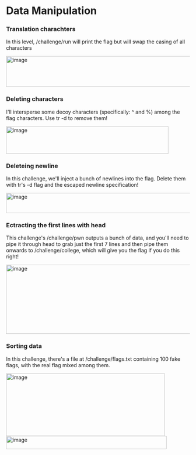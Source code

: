 # Data Manipulation 

### Translation charachters

In this level, /challenge/run will print the flag but will swap the casing of all characters

<img width="523" height="84" alt="image" src="https://github.com/user-attachments/assets/8c87c424-8969-49b4-91db-2cdf16534a29" />

### Deleting characters 

I'll intersperse some decoy characters (specifically: ^ and %) among the flag characters. Use tr -d to remove them!

<img width="445" height="75" alt="image" src="https://github.com/user-attachments/assets/4603bcc8-646e-4a69-ba01-b832743865af" />

### Deleteing newline

In this challenge, we'll inject a bunch of newlines into the flag. Delete them with tr's -d flag and the escaped newline specification!

<img width="783" height="55" alt="image" src="https://github.com/user-attachments/assets/8cd0ec55-a63b-4590-857c-50e2455091f9" />

### Ectracting the first lines with head

This challenge's /challenge/pwn outputs a bunch of data, and you'll need to pipe it through head to grab just the first 7 lines and then pipe them onwards to /challenge/college, which will give you the flag if you do this right! 

<img width="733" height="189" alt="image" src="https://github.com/user-attachments/assets/60d155eb-ae98-402e-8f60-f51325da445f" />

### Sorting data

In this challenge, there's a file at /challenge/flags.txt containing 100 fake flags, with the real flag mixed among them.

<img width="435" height="171" alt="image" src="https://github.com/user-attachments/assets/00361e84-97e8-4ff7-945b-1e23faa434e3" />

<img width="440" height="36" alt="image" src="https://github.com/user-attachments/assets/a31f843b-bf49-4e72-99f0-22249ca0bfe0" />
